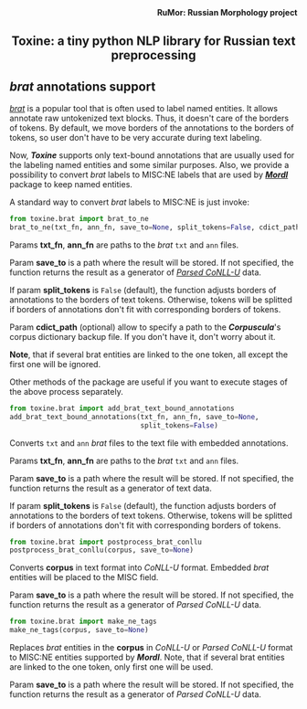 <div align="right"><strong>RuMor: Russian Morphology project</strong></div>
<h2 align="center">Toxine: a tiny python NLP library for Russian text preprocessing</h2>

## *brat* annotations support

[*brat*](https://brat.nlplab.org/) is a popular tool that is often used to
label named entities. It allows annotate raw untokenized text blocks. Thus, it
doesn't care of the borders of tokens. By default, we move borders of the
annotations to the borders of tokens, so user don't have to be very accurate
during text labeling.

Now, ***Toxine*** supports only text-bound annotations that are usually used
for the labeling named entities and some similar purposes. Also, we provide
a possibility to convert *brat* labels to MISC:NE labels that are used by 
[***Mordl***](https://github.com/fostroll/mordl) package to keep named
entities.

A standard way to convert *brat* labels to MISC:NE is just invoke:
```python
from toxine.brat import brat_to_ne
brat_to_ne(txt_fn, ann_fn, save_to=None, split_tokens=False, cdict_path=None)
```

Params **txt_fn**, **ann_fn** are paths to the *brat* `txt` and `ann` files.

Param **save_to** is a path where the result will be stored. If not specified,
the function returns the result as a generator of
[*Parsed CoNLL-U*](https://github.com/fostroll/corpuscula/blob/master/doc/README_PARSED_CONLLU.md)
data.

If param **split_tokens** is `False` (default), the function adjusts borders
of annotations to the borders of text tokens. Otherwise, tokens will be
splitted if borders of annotations don't fit with corresponding borders of
tokens.

Param **cdict_path** (optional) allow to specify a path to the
***Corpuscula***'s corpus dictionary backup file. If you don't have it, don't
worry about it.

**Note**, that if several brat entities are linked to the one token, all
except the first one will be ignored.

Other methods of the package are useful if you want to execute stages of the
above process separately.

```python
from toxine.brat import add_brat_text_bound_annotations
add_brat_text_bound_annotations(txt_fn, ann_fn, save_to=None,
                                split_tokens=False)
```
Converts `txt` and `ann` *brat* files to the text file with embedded
annotations.

Params **txt_fn**, **ann_fn** are paths to the *brat* `txt` and `ann` files.

Param **save_to** is a path where the result will be stored. If not specified,
the function returns the result as a generator of text data.

If param **split_tokens** is `False` (default), the function adjusts borders
of annotations to the borders of text tokens. Otherwise, tokens will be
splitted if borders of annotations don't fit with corresponding borders of
tokens.

```python
from toxine.brat import postprocess_brat_conllu
postprocess_brat_conllu(corpus, save_to=None)
```
Converts **corpus** in text format into *CoNLL-U* format. Embedded *brat*
entities will be placed to the MISC field.

Param **save_to** is a path where the result will be stored. If not specified,
the function returns the result as a generator of *Parsed CoNLL-U* data.

```python
from toxine.brat import make_ne_tags
make_ne_tags(corpus, save_to=None)
```
Replaces *brat* entities in the **corpus** in *CoNLL-U* or *Parsed CoNLL-U*
format to MISC:NE entities supported by ***Mordl***. Note, that if several brat
entities are linked to the one token, only first one will be used.

Param **save_to** is a path where the result will be stored. If not specified,
the function returns the result as a generator of *Parsed CoNLL-U* data.
